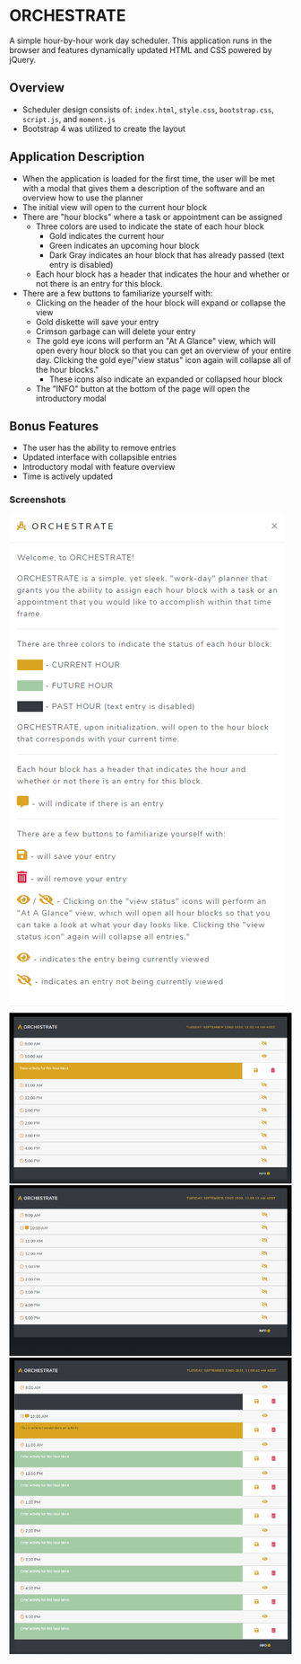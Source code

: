 # ORCHESTRATE
A simple hour-by-hour work day scheduler. This application runs in the browser and features dynamically updated HTML and CSS powered by jQuery.

## Overview

* Scheduler design consists of: `index.html`, `style.css`, `bootstrap.css`, `script.js`, and `moment.js`
* Bootstrap 4 was utilized to create the layout

## Application Description

* When the application is loaded for the first time, the user will be met with a modal that gives them a description of the         software and an overview how to use the planner
* The initial view will open to the current hour block
* There are "hour blocks" where a task or appointment can be assigned
    * Three colors are used to indicate the state of each hour block
        * Gold indicates the current hour
        * Green indicates an upcoming hour block
        * Dark Gray indicates an hour block that has already passed (text entry is disabled)
    * Each hour block has a header that indicates the hour and whether or not there is an entry for this block.
* There are a few buttons to familiarize yourself with:
    * Clicking on the header of the hour block will expand or collapse the view
    * Gold diskette will save your entry
    * Crimson garbage can will delete your entry
    * The gold eye icons will perform an "At A Glance" view, which will open every hour block so that you can get an overview of         your entire day. Clicking the gold eye/"view status" icon again will collapse all of the hour blocks."
        * These icons also indicate an expanded or collapsed hour block
    * The "INFO" button at the bottom of the page will open the introductory modal 

## Bonus Features

* The user has the ability to remove entries
* Updated interface with collapsible entries
* Introductory modal with feature overview
* Time is actively updated

### Screenshots

![modal view](/images/modal.png)
![Initial view](/images/view1.png)
![Collapsed view](/images/view2.png)
![Expanded view](/images/view3.png)
